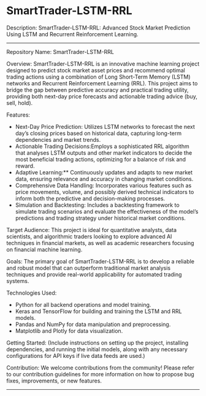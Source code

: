 # SmartTrader-LSTM-RRL
Description: SmartTrader-LSTM-RRL: Advanced Stock Market Prediction Using LSTM and Recurrent Reinforcement Learning.

------------------------------------------------------------------------------------------------------------------------

Repository Name:
SmartTrader-LSTM-RRL

Overview:
SmartTrader-LSTM-RRL is an innovative machine learning project designed to predict stock market asset prices and recommend optimal trading actions using a combination of Long Short-Term Memory (LSTM) networks and Recurrent Reinforcement Learning (RRL). This project aims to bridge the gap between predictive accuracy and practical trading utility, providing both next-day price forecasts and actionable trading advice (buy, sell, hold).

Features:
- Next-Day Price Prediction: Utilizes LSTM networks to forecast the next day’s closing prices based on historical data, capturing long-term dependencies and market trends.
- Actionable Trading Decisions:Employs a sophisticated RRL algorithm that analyses LSTM outputs and other market indicators to decide the most beneficial trading actions, optimizing for a balance of risk and reward.
- Adaptive Learning:** Continuously updates and adapts to new market data, ensuring relevance and accuracy in changing market conditions.
- Comprehensive Data Handling: Incorporates various features such as price movements, volume, and possibly derived technical indicators to inform both the predictive and decision-making processes.
- Simulation and Backtesting: Includes a backtesting framework to simulate trading scenarios and evaluate the effectiveness of the model’s predictions and trading strategy under historical market conditions.

Target Audience:
This project is ideal for quantitative analysts, data scientists, and algorithmic traders looking to explore advanced AI techniques in financial markets, as well as academic researchers focusing on financial machine learning.

Goals:
The primary goal of SmartTrader-LSTM-RRL is to develop a reliable and robust model that can outperform traditional market analysis techniques and provide real-world applicability for automated trading systems.

Technologies Used:
- Python for all backend operations and model training.
- Keras and TensorFlow for building and training the LSTM and RRL models.
- Pandas and NumPy for data manipulation and preprocessing.
- Matplotlib and Plotly for data visualization.

Getting Started:
(Include instructions on setting up the project, installing dependencies, and running the initial models, along with any necessary configurations for API keys if live data feeds are used.)

Contribution:
We welcome contributions from the community! Please refer to our contribution guidelines for more information on how to propose bug fixes, improvements, or new features.

-------------------------------------------------------------------------------------------------------------------------

